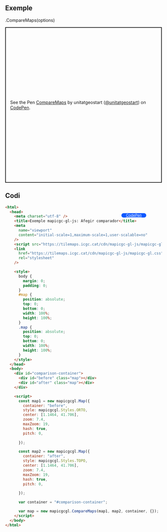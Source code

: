 ## Exemple

.CompareMaps(options)

<p class="codepen" data-height="500" data-theme-id="light" data-slug-hash="MWxEqbV" data-editable="true" data-user="unitatgeostart" style="height: 500px; box-sizing: border-box; display: flex; align-items: center; justify-content: center; border: 2px solid; margin: 1em 0; padding: 1em;">
  <span>See the Pen <a href="https://codepen.io/unitatgeostart/pen/MWxEqbV">
  CompareMaps</a> by unitatgeostart (<a href="https://codepen.io/unitatgeostart">@unitatgeostart</a>)
  on <a href="https://codepen.io">CodePen</a>.</span>
</p>
<script async src="https://cpwebassets.codepen.io/assets/embed/ei.js"></script>

<a style="color: white" target="_blank" class=" button btn btn-primary" href="https://codepen.io/unitatgeostart/pen/qBvXXLN">CodePen</a>

<style>
.button{
    position: relative;
    top: 84px;
    z-index: 1;
    /* right: -46px; */
    width: 80px;
    float: right;
    right: 50px;
    background-color: #0d58ff;
    border-radius: 10px;
    text-align: -webkit-center;
    font-size: smaller;
    
  }
    .button:hover{

    background-color: #032879;

  }
  </style>

## Codi

```html
<html>
  <head>
    <meta charset="utf-8" />
    <title>Exemple mapicgc-gl-js: Afegir comparador</title>
    <meta
      name="viewport"
      content="initial-scale=1,maximum-scale=1,user-scalable=no"
    />
    <script src="https://tilemaps.icgc.cat/cdn/mapicgc-gl-js/mapicgc-gl.js"></script>
    <link
      href="https://tilemaps.icgc.cat/cdn/mapicgc-gl-js/mapicgc-gl.css"
      rel="stylesheet"
    />

    <style>
      body {
        margin: 0;
        padding: 0;
      }
      #map {
        position: absolute;
        top: 0;
        bottom: 0;
        width: 100%;
        height: 100%;
      }
      .map {
        position: absolute;
        top: 0;
        bottom: 0;
        width: 100%;
        height: 100%;
      }
    </style>
  </head>
  <body>
    <div id="comparison-container">
      <div id="before" class="map"></div>
      <div id="after" class="map"></div>
    </div>

    <script>
      const map1 = new mapicgcgl.Map({
        container: "before",
        style: mapicgcgl.Styles.ORTO,
        center: [1.1464, 41.706],
        zoom: 7.4,
        maxZoom: 19,
        hash: true,
        pitch: 0,
       
      });

      const map2 = new mapicgcgl.Map({
        container: "after",
        style: mapicgcgl.Styles.TOPO,
        center: [1.1464, 41.706],
        zoom: 7.4,
        maxZoom: 19,
        hash: true,
        pitch: 0,
       
      });

      var container = "#comparison-container";

      var map = new mapicgcgl.CompareMaps(map1, map2, container, {});
    </script>
  </body>
</html>
```
